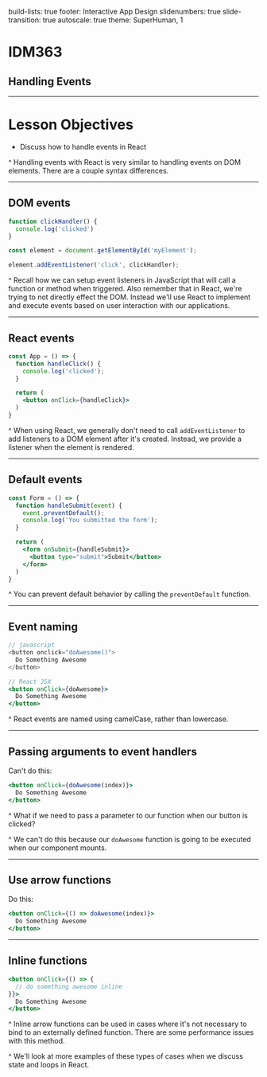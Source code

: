 build-lists: true
footer: Interactive App Design
slidenumbers: true
slide-transition: true
autoscale: true
theme: SuperHuman, 1

# IDM363

## Handling Events

---

# Lesson Objectives

- Discuss how to handle events in React

^ Handling events with React is very similar to handling events on DOM elements. There are a couple syntax differences.

---

## DOM events

```javascript
function clickHandler() {
  console.log('clicked')
}

const element = document.getElementById('myElement');

element.addEventListener('click', clickHandler);
```

^ Recall how we can setup event listeners in JavaScript that will call a function or method when triggered. Also remember that in React, we're trying to not directly effect the DOM. Instead we'll use React to implement and execute events based on user interaction with our applications.

---

## React events

```jsx
const App = () => {
  function handleClick() {
    console.log('clicked');
  }

  return (
    <button onClick={handleClick}>
  )
}
```

^ When using React, we generally don't need to call `addEventListener` to add listeners to a DOM element after it's created. Instead, we provide a listener when the element is rendered.

---

## Default events

```jsx
const Form = () => {
  function handleSubmit(event) {
    event.preventDefault();
    console.log('You submitted the form');
  }

  return (
    <form onSubmit={handleSubmit}>
      <button type="submit">Submit</button>
    </form>
  )
}
```

^ You can prevent default behavior by calling the `preventDefault` function.

---

## Event naming

```javascript
// javascript
<button onclick="doAwesome()">
  Do Something Awesome
</button>
```

```jsx
// React JSX
<button onClick={doAwesome}>
  Do Something Awesome
</button>
```

^ React events are named using camelCase, rather than lowercase.

---

## Passing arguments to event handlers

Can't do this:

```jsx
<button onClick={doAwesome(index)}>
  Do Something Awesome
</button>
```

^ What if we need to pass a parameter to our function when our button is clicked?

^ We can't do this because our `doAwesome` function is going to be executed when our component mounts.

---

## Use arrow functions

Do this:

```jsx
<button onClick={() => doAwesome(index)}>
  Do Something Awesome
</button>
```

---

## Inline functions

```jsx
<button onClick={() => {
  // do something awesome inline
}}>
  Do Something Awesome
</button>
```

^ Inline arrow functions can be used in cases where it's not necessary to bind to an externally defined function. There are some performance issues with this method.

^ We'll look at more examples of these types of cases when we discuss state and loops in React.
